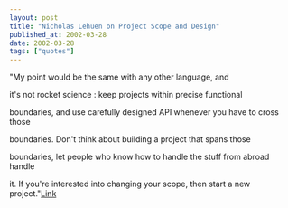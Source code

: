 ```yaml
---
layout: post
title: "Nicholas Lehuen on Project Scope and Design"
published_at: 2002-03-28
date: 2002-03-28
tags: ["quotes"]
---
```


"My point would be the same with any other language, and  

it's not rocket science : keep projects within precise functional  

boundaries, and use carefully designed API whenever you have to cross those  

boundaries. Don't think about building a project that spans those  

boundaries, let people who know how to handle the stuff from abroad handle  

it. If you're interested into changing your scope, then start a new project."[Link]()  